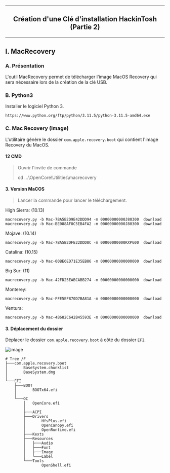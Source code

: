 -------------------------------------------------------------------------------------------------------------------
## <p align='center'> Création d'une Clé d'installation HackinTosh (Partie 2) </p>

-------------------------------------------------------------------------------------------------------------------
## I. MacRecovery
### A. Présentation
L'outil MacRecovery permet de télécharger l'image MacOS Recovery qui sera nécessaire lors de la création de la clé USB.

### B. Python3
Installer le logiciel Python 3.
```
https://www.python.org/ftp/python/3.11.5/python-3.11.5-amd64.exe
```

### C. Mac Recovery (Image)
L'utilitaire génère le dossier `com.apple.recovery.boot` qui contient l'image Recovery du MacOS.

#### 12 CMD
> Ouvrir l'invite de commande
>
> cd ...\OpenCore\Utilities\macrecovery


#### 3. Version MaCOS
> Lancer la commande pour lancer le téléchargement.


High Sierra: (10.13)
```
macrecovery.py -b Mac-7BA5B2D9E42DDD94 -m 00000000000J80300  download
macrecovery.py -b Mac-BE088AF8C5EB4FA2 -m 00000000000J80300  download
```

Mojave: (10.14)
```
macrecovery.py -b Mac-7BA5B2DFE22DDD8C -m 00000000000KXPG00  download
```

Catalina: (10.15)
```
macrecovery.py -b Mac-00BE6ED71E35EB86 -m 00000000000000000  download
```
Big Sur: (11)
```
macrecovery.py -b Mac-42FD25EABCABB274 -m 00000000000000000  download
```

Monterey:
```
macrecovery.py -b Mac-FFE5EF870D7BA81A -m 00000000000000000  download
```

Ventura:
```
macrecovery.py -b Mac-4B682C642B45593E -m 00000000000000000  download
```


#### 3. Déplacement du dossier
Déplacer le dossier `com.apple.recovery.boot` à côté du dossier `EFI`.

![image](https://github.com/user-attachments/assets/2e41adde-09de-44cb-ab7e-1ed9a92a4f67)



```
# Tree /F
├───com.apple.recovery.boot
│       BaseSystem.chunklist
│       BaseSystem.dmg
│
└───EFI
    ├───BOOT
    │       BOOTx64.efi
    │
    └───OC
        │   OpenCore.efi
        │
        ├───ACPI
        ├───Drivers
        │       HfsPlus.efi
        │       OpenCanopy.efi
        │       OpenRuntime.efi
        ├───Kexts
        ├───Resources
        │   ├───Audio
        │   ├───Font
        │   ├───Image
        │   └───Label
        └───Tools
                OpenShell.efi
```
